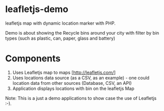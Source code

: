 # leafletjs-demo
leafletjs map with dynamic location marker with PHP.

Demo is about showing the Recycle bins around your city with filter by bin types (such as plastic, can, paper, glass and battery)

# Components
1. Uses Leafletjs map to maps [http://leafletjs.com/]
2. Uses locations data source (as a CSV, as an example) - one could location data from other sources (Database, CSV, an API)
3. Application displays locations with bin on the leafletjs Map

Note: This is a just a demo applications to show case the use of Leafletjs :-). 
